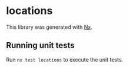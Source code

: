 # locations

This library was generated with [Nx](https://nx.dev).

## Running unit tests

Run `nx test locations` to execute the unit tests.
